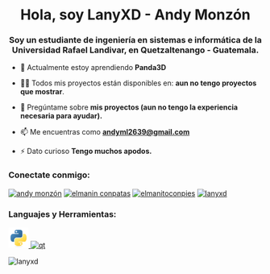 <h1 align="center">Hola, soy LanyXD - Andy Monzón</h1>
<h3 align="center">Soy un estudiante de ingeniería en sistemas e informática de la Universidad Rafael Landivar, en Quetzaltenango - Guatemala.</h3>

- 🌱 Actualmente estoy aprendiendo **Panda3D**

- 👨‍💻 Todos mis proyectos están disponibles en: **aun no tengo proyectos que mostrar**.

- 💬 Pregúntame sobre **mis proyectos (aun no tengo la experiencia necesaria para ayudar).**

- 📫 Me encuentras como **andyml2639@gmail.com**

- ⚡ Dato curioso **Tengo muchos apodos.**

<h3 align="left">Conectate conmigo:</h3>
<p align="left">
<a href="https://linkedin.com/in/andy monzón" target="blank"><img align="center" src="https://raw.githubusercontent.com/rahuldkjain/github-profile-readme-generator/master/src/images/icons/Social/linked-in-alt.svg" alt="andy monzón" height="30" width="40" /></a>
<a href="https://fb.com/elmanin conpatas" target="blank"><img align="center" src="https://raw.githubusercontent.com/rahuldkjain/github-profile-readme-generator/master/src/images/icons/Social/facebook.svg" alt="elmanin conpatas" height="30" width="40" /></a>
<a href="https://instagram.com/elmanitoconpies" target="blank"><img align="center" src="https://raw.githubusercontent.com/rahuldkjain/github-profile-readme-generator/master/src/images/icons/Social/instagram.svg" alt="elmanitoconpies" height="30" width="40" /></a>
<a href="https://discord.gg/lanyxd" target="blank"><img align="center" src="https://raw.githubusercontent.com/rahuldkjain/github-profile-readme-generator/master/src/images/icons/Social/discord.svg" alt="lanyxd" height="30" width="40" /></a>
</p>

<h3 align="left">Languajes y Herramientas:</h3>
<p align="left"> <a href="https://www.python.org" target="_blank" rel="noreferrer"> <img src="https://raw.githubusercontent.com/devicons/devicon/master/icons/python/python-original.svg" alt="python" width="40" height="40"/> </a> <a href="https://www.qt.io/" target="_blank" rel="noreferrer"> <img src="https://upload.wikimedia.org/wikipedia/commons/0/0b/Qt_logo_2016.svg" alt="qt" width="40" height="40"/> </a> </p>

<p><img align="center" src="https://github-readme-stats.vercel.app/api/top-langs?username=lanyxd&show_icons=true&locale=en&layout=compact" alt="lanyxd" /></p>


